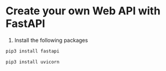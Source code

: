 # Create your own Web API with FastAPI

1. Install the following packages

```bash
pip3 install fastapi
```

```bash
pip3 install uvicorn
```
